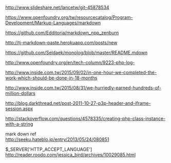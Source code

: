 http://www.slideshare.net/lancetw/git-45878534

https://www.openfoundry.org/tw/resourcecatalog/Program-Development/Markup-Languages/markdown

https://github.com/Edditoria/markdown_npp_zenburn

http://tj-markdown-paste.herokuapp.com/posts/new

https://github.com/Seldaek/monolog/blob/master/README.mdown

http://www.openfoundry.org/en/tech-column/9223-php-log-

http://www.inside.com.tw/2015/09/02/in-one-hour-we-completed-the-work-which-should-be-done-in-18-months

http://www.inside.com.tw/2015/08/31/we-hurriedly-earned-hundreds-of-million-dollars

http://blog.darkthread.net/post-2011-10-27-p3p-header-and-iframe-session.aspx

http://stackoverflow.com/questions/4578335/creating-php-class-instance-with-a-string

mark down ref    
http://seeku.hateblo.jp/entry/2013/05/24/080851

$_SERVER['HTTP_ACCEPT_LANGUAGE']    
http://reader.roodo.com/jessica_bird/archives/10029085.html
